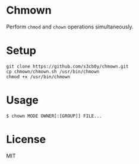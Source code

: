 # Chmown

Perform `chmod` and `chown` operations simultaneously.

# Setup

```
git clone https://github.com/s3cb0y/chmown.git
cp chmown/chmown.sh /usr/bin/chmown
chmod +x /usr/bin/chmown
```

# Usage

```
$ chown MODE OWNER[:[GROUP]] FILE...
```

# License

MIT
